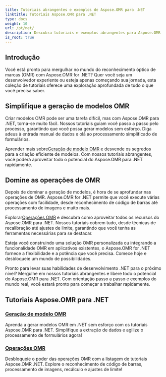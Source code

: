 ```yaml
---
title: Tutoriais abrangentes e exemplos de Aspose.OMR para .NET
linktitle: Tutoriais Aspose.OMR para .NET
type: docs
weight: 10
url: /pt/net/
description: Descubra tutoriais e exemplos abrangentes para Aspose.OMR for .NET. Simplifique a geração de modelos e as operações de OMR sem esforço. Desbloqueie recursos poderosos agora!
is_root: true
---
```

## Introdução

Você está pronto para mergulhar no mundo do reconhecimento óptico de marcas (OMR) com Aspose.OMR for .NET? Quer você seja um desenvolvedor experiente ou esteja apenas começando sua jornada, esta coleção de tutoriais oferece uma exploração aprofundada de tudo o que você precisa saber.

## Simplifique a geração de modelos OMR

Criar modelos OMR pode ser uma tarefa difícil, mas com Aspose.OMR para .NET, torna-se muito fácil. Nossos tutoriais guiam você passo a passo pelo processo, garantindo que você possa gerar modelos sem esforço. Diga adeus à entrada manual de dados e olá ao processamento simplificado de formulários.

 Aprender mais sobre[Geração de modelo OMR](./omr-template-generation/) e desvende os segredos para a criação eficiente de modelos. Com nossos tutoriais abrangentes, você poderá aproveitar todo o potencial do Aspose.OMR para .NET rapidamente.

## Domine as operações de OMR

Depois de dominar a geração de modelos, é hora de se aprofundar nas operações de OMR. Aspose.OMR for .NET permite que você execute várias operações com facilidade, desde reconhecimento de código de barras até processamento de imagens e muito mais.

 Explorar[Operações OMR](./omr-operations/) e descubra como aproveitar todos os recursos do Aspose.OMR para .NET. Nossos tutoriais cobrem tudo, desde técnicas de recalibração até ajustes de limite, garantindo que você tenha as ferramentas necessárias para se destacar.

Esteja você construindo uma solução OMR personalizada ou integrando a funcionalidade OMR em aplicativos existentes, o Aspose.OMR for .NET fornece a flexibilidade e a potência que você precisa. Comece hoje e desbloqueie um mundo de possibilidades.

Pronto para levar suas habilidades de desenvolvimento .NET para o próximo nível? Mergulhe em nossos tutoriais abrangentes e libere todo o potencial do Aspose.OMR para .NET. Com orientação passo a passo e exemplos do mundo real, você estará pronto para começar a trabalhar rapidamente.

## Tutoriais Aspose.OMR para .NET 
### [Geração de modelo OMR](./omr-template-generation/)
Aprenda a gerar modelos OMR em .NET sem esforço com os tutoriais Aspose.OMR para .NET. Simplifique a extração de dados e agilize o processamento de formulários agora!
### [Operações OMR](./omr-operations/)
Desbloqueie o poder das operações OMR com a listagem de tutoriais Aspose.OMR .NET. Explore o reconhecimento de código de barras, processamento de imagens, recálculo e ajustes de limite!